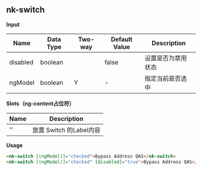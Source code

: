 ## nk-switch

**Input**

| Name| Data Type | Two-way | Default Value | Description |
| --- | --- | --- | --- | --- |
| disabled | boolean | | false | 设置是否为禁用状态 |
| ngModel | boolean | Y | - | 指定当前是否选中 |
 
**Slots（ng-content占位符）**

| Name | Description |
| --- | --- |
| '' | 放置 Switch 的Label内容 |

**Usage**

```html
<nk-switch [(ngModel)]="checked">Bypass Address QAS</nk-switch>
<nk-switch [(ngModel)]="checked" [disabled]="true">Bypass Address QAS</nk-switch>
```

